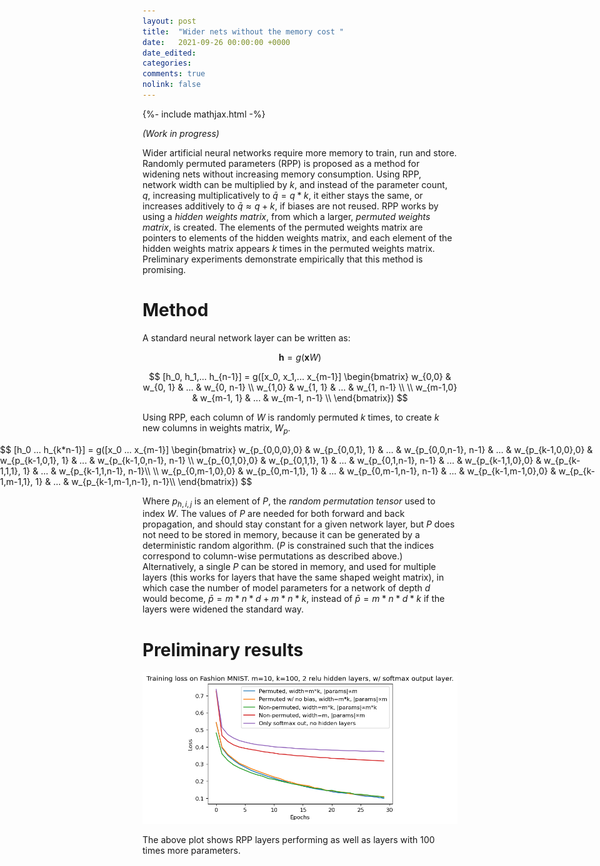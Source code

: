 ```yaml
---
layout: post
title:  "Wider nets without the memory cost "
date:   2021-09-26 00:00:00 +0000
date_edited:
categories:
comments: true
nolink: false
---
```

{%- include mathjax.html -%}

*(Work in progress)*

Wider artificial neural networks require more memory to train, run and store. 
Randomly permuted parameters (RPP) is proposed as a method for widening nets without increasing memory consumption.
Using RPP, network width can be multiplied by $k$, and instead of the parameter count, $q$, increasing multiplicatively to $\bar{q} = q*k$, it either stays the same, or increases additively to $\bar{q} \approx q + k$, if biases are not reused.
RPP works by using a *hidden weights matrix*, from which a larger, *permuted weights matrix*, is created.
The elements of the permuted weights matrix are pointers to elements of the hidden weights matrix, and each element of the hidden weights matrix appears $k$ times in the permuted weights matrix.
Preliminary experiments demonstrate empirically that this method is promising. 


# Method

A standard neural network layer can be written as:

$$\boldsymbol{h} = g(\boldsymbol{x}W)$$

$$ [h_0, h_1,... h_{n-1}] = g([x_0, x_1,... x_{m-1}] 
\begin{bmatrix}
    w_{0,0} & w_{0, 1} & ... & w_{0, n-1} \\
    w_{1,0} & w_{1, 1} & ... & w_{1, n-1} \\
     \\
    w_{m-1,0} & w_{m-1, 1} & ... & w_{m-1, n-1} \\
\end{bmatrix})
$$

Using RPP, each column of $W$ is randomly permuted $k$ times, to create $k$ new columns in weights matrix, $W_p$.

<div style=" width: 100vw;
  position: relative;
  left: calc(-50vw + 50%);">
$$ [h_0 ... h_{k*n-1}] = g([x_0 ... x_{m-1}] 
\begin{bmatrix}
    w_{p_{0,0,0},0} & w_{p_{0,0,1}, 1} & ... & w_{p_{0,0,n-1}, n-1} & ... & w_{p_{k-1,0,0},0} & w_{p_{k-1,0,1}, 1} & ... & w_{p_{k-1,0,n-1}, n-1} \\
    w_{p_{0,1,0},0} & w_{p_{0,1,1}, 1} & ... & w_{p_{0,1,n-1}, n-1} & ... & w_{p_{k-1,1,0},0} & w_{p_{k-1,1,1}, 1} & ... & w_{p_{k-1,1,n-1}, n-1}\\
     \\
    w_{p_{0,m-1,0},0} & w_{p_{0,m-1,1}, 1} & ... & w_{p_{0,m-1,n-1}, n-1} & ... & w_{p_{k-1,m-1,0},0} & w_{p_{k-1,m-1,1}, 1} & ... & w_{p_{k-1,m-1,n-1}, n-1}\\
\end{bmatrix})
$$
</div>

Where $p_{h,i,j}$ is an element of $P$, the *random permutation tensor* used to index $W$. The values of $P$ are needed for both forward and back propagation, and should stay constant for a given network layer, but $P$ does not need to be stored in memory, because it can be generated by a deterministic random algorithm. ($P$ is constrained such that the indices correspond to column-wise permutations as described above.) Alternatively, a single $P$ can be stored in memory, and used for multiple layers (this works for layers that have the same shaped weight matrix), in which case the number of model parameters for a network of depth $d$ would become, $\bar{p} = m*n*d + m*n*k$, instead of $\bar{p} = m*n*d*k$ if the layers were widened the standard way.

# Preliminary results

![](assets/posts/permute_fashion_mnist.png)

The above plot shows RPP layers performing as well as layers with 100 times more parameters.
